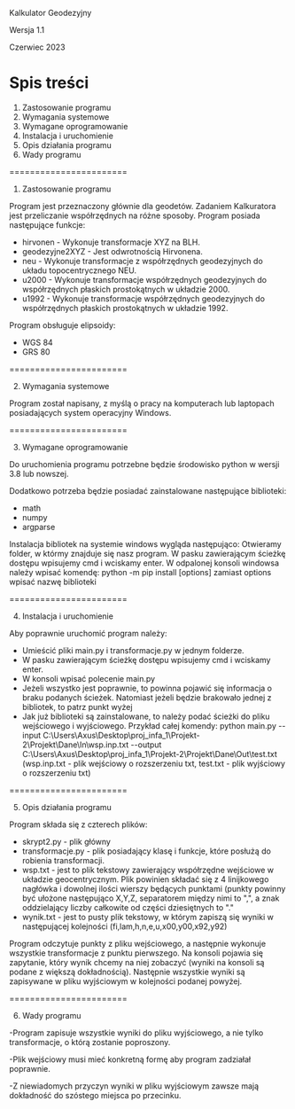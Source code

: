 Kalkulator Geodezyjny 

Wersja 1.1

Czerwiec 2023

Spis treści
=======================

1. Zastosowanie programu
2. Wymagania systemowe 
3. Wymagane oprogramowanie 
4. Instalacja i uruchomienie 
5. Opis działania programu
6. Wady programu

=======================

1. Zastosowanie programu


Program jest przeznaczony głównie dla geodetów.
Zadaniem Kalkuratora jest przeliczanie współrzędnych na różne sposoby.
Program posiada następujące funkcje:
- hirvonen - Wykonuje transformacje XYZ na BLH.
- geodezyjne2XYZ - Jest odwrotnością Hirvonena. 
- neu - Wykonuje transformacje z współrzędnych geodezyjnych do układu topocentrycznego NEU.
- u2000 - Wykonuje transformacje współrzędnych geodezyjnych do współrzędnych płaskich prostokątnych  w układzie 2000. 
- u1992 - Wykonuje transformacje współrzędnych geodezyjnych do współrzędnych płaskich prostokątnych  w układzie 1992.

Program obsługuje elipsoidy:
- WGS 84
- GRS 80

=======================

2. Wymagania systemowe 

Program został napisany, z myślą o pracy na komputerach lub laptopach posiadających system operacyjny Windows.

=======================

3. Wymagane oprogramowanie 


Do uruchomienia programu potrzebne będzie środowisko python w wersji 3.8 lub nowszej.

Dodatkowo potrzeba będzie posiadać zainstalowane następujące biblioteki:
- math
- numpy
- argparse

Instalacja bibliotek na systemie windows wygląda następująco:
Otwieramy folder, w którmy znajduje się nasz program. 
W pasku zawierającym ścieżkę dostępu wpisujemy cmd i wciskamy enter.
W odpalonej konsoli windowsa należy wpisać komendę:
python -m pip install [options]
zamiast options wpisać nazwę biblioteki

=======================

4. Instalacja i uruchomienie 

Aby poprawnie uruchomić program należy:
- Umieścić pliki main.py i transformacje.py w jednym folderze.
- W pasku zawierającym ścieżkę dostępu wpisujemy cmd i wciskamy enter.
- W konsoli wpisać polecenie main.py
- Jeżeli wszystko jest poprawnie, to powinna pojawić się informacja o braku podanych ścieżek. 
Natomiast jeżeli będzie brakowało jednej z bibliotek, to patrz punkt wyżej
- Jak już biblioteki są zainstalowane, to należy podać ścieżki do pliku wejściowego i wyjściowego. Przykład całej komendy:
python main.py --input C:\Users\Axus\Desktop\proj_infa_1\Projekt-2\Projekt\Dane\In\wsp.inp.txt --output C:\Users\Axus\Desktop\proj_infa_1\Projekt-2\Projekt\Dane\Out\test.txt
(wsp.inp.txt - plik wejściowy o rozszerzeniu txt, test.txt - plik wyjściowy o rozszerzeniu txt)


=======================

5. Opis działania programu


Program składa się z czterech plików:
- skrypt2.py - plik główny 
- transformacje.py - plik posiadający klasę i funkcje, które posłużą do robienia transformacji.
- wsp.txt - jest to plik tekstowy zawierający współrzędne wejściowe w układzie geocentrycznym. Plik powinien składać się z 4 linijkowego nagłówka i dowolnej ilości wierszy będących punktami (punkty powinny być ułożone następująco X,Y,Z, separatorem między nimi to ",", a znak oddzielający liczby całkowite od części dziesiętnych to "."
- wynik.txt - jest to pusty plik tekstowy, w którym zapiszą się wyniki w następującej kolejności (fi,lam,h,n,e,u,x00,y00,x92,y92)

Program odczytuje punkty z pliku wejściowego, a następnie wykonuje wszystkie transformacje z punktu pierwszego. 
Na konsoli pojawia się zapytanie, który wynik chcemy na niej zobaczyć (wyniki na konsoli są podane z większą dokładnością).
Następnie wszystkie wyniki są zapisywane w pliku wyjściowym w kolejności podanej powyżej.

=======================

6. Wady programu

-Program zapisuje wszystkie wyniki do pliku wyjściowego, a nie tylko transformacje, o którą zostanie poproszony.

-Plik wejściowy musi mieć konkretną formę aby program zadziałał poprawnie.

-Z niewiadomych przyczyn wyniki w pliku wyjściowym zawsze mają dokładność do szóstego miejsca po przecinku.
